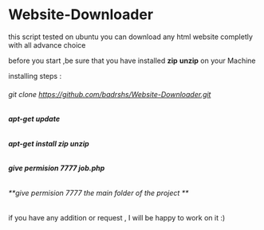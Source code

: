 # Website-Downloader
this script tested on ubuntu 
you can download any html website completly with all advance choice 

 before you start ,be sure that you have installed **zip** **unzip** on your Machine 

installing steps :

 ###### *git clone https://github.com/badrshs/Website-Downloader.git*

 ###### **apt-get update**
 ###### **apt-get install zip unzip**

 ###### **give  permision 7777 job.php**
 ###### **give  permision 7777  the main folder of the project **

if you have any addition or request , I will be happy to work on it :) 
